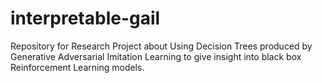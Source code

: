 # interpretable-gail
Repository for Research Project about Using Decision Trees produced by Generative Adversarial Imitation Learning to give insight into black box Reinforcement Learning models.
